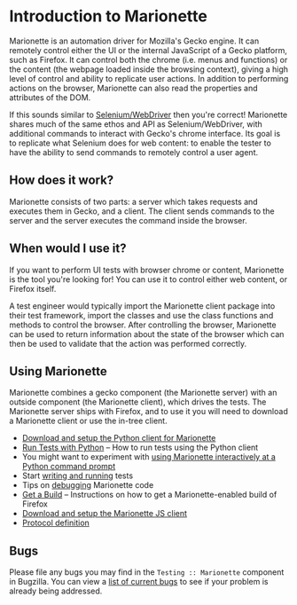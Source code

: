 Introduction to Marionette
==========================

Marionette is an automation driver for Mozilla's Gecko engine.
It can remotely control either the UI or the internal JavaScript of
a Gecko platform, such as Firefox.  It can control both the chrome
(i.e. menus and functions) or the content (the webpage loaded inside
the browsing context), giving a high level of control and ability
to replicate user actions. In addition to performing actions on the
browser, Marionette can also read the properties and attributes of
the DOM.

If this sounds similar to [Selenium/WebDriver] then you're
correct! Marionette shares much of the same ethos and API as
Selenium/WebDriver, with additional commands to interact with
Gecko's chrome interface.  Its goal is to replicate what Selenium
does for web content: to enable the tester to have the ability to
send commands to remotely control a user agent.

[Selenium/WebDriver]: https://dvcs.w3.org/hg/webdriver/raw-file/tip/webdriver-spec.html


How does it work?
-----------------

Marionette consists of two parts: a server which takes requests and
executes them in Gecko, and a client.  The client sends commands to
the server and the server executes the command inside the browser.


When would I use it?
--------------------

If you want to perform UI tests with browser chrome or content,
Marionette is the tool you're looking for!  You can use it to
control either web content, or Firefox itself.

A test engineer would typically import the Marionette client package
into their test framework, import the classes and use the class
functions and methods to control the browser.  After controlling
the browser, Marionette can be used to return information about
the state of the browser which can then be used to validate that
the action was performed correctly.


Using Marionette
----------------

Marionette combines a gecko component (the Marionette server) with an
outside component (the Marionette client), which drives the tests.
The Marionette server ships with Firefox, and to use it you will
need to download a Marionette client or use the in-tree client.

  * [Download and setup the Python client for Marionette][1]
  * [Run Tests with Python][2] – How to run tests using the
    Python client
  * You might want to experiment with [using Marionette interactively
    at a Python command prompt][2]
  * Start [writing and running][3] tests
  * Tips on [debugging][4] Marionette code
  * [Get a Build][5] – Instructions on how to get a Marionette-enabled
    build of Firefox
  * [Download and setup the Marionette JS client][6]
  * [Protocol definition][7]

[1]: http://marionette-client.readthedocs.io/en/latest/
[2]: http://marionette-client.readthedocs.io/en/latest/interactive.html
[3]: ./PythonTests.md
[4]: ./Debugging.md
[5]: https://developer.mozilla.org/en-US/docs/Marionette/Builds
[6]: https://github.com/mozilla-b2g/marionette_js_client
[7]: ./Protocol.md


Bugs
----

Please file any bugs you may find in the `Testing :: Marionette`
component in Bugzilla.  You can view a [list of current bugs]
to see if your problem is already being addressed.

[list of current bugs]: https://bugzilla.mozilla.org/buglist.cgi?product=Testing&component=Marionette&resolution=---&list_id=1844713
